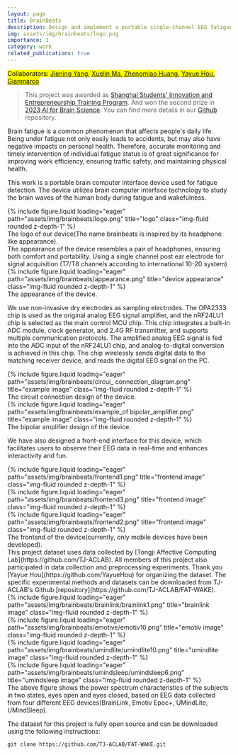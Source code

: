 ```yaml
---
layout: page
title: BrainBeats
description: Design and implement a portable single-channel EEG fatigue detection device.
img: assets/img/brainbeats/logo.png 
importance: 1
category: work
related_publications: true
---
```

<style>
/* CSS 样式定义 */
.container {
  display: flex;
  justify-content: center; /* 水平居中 */
  align-items: center; /* 垂直居中 */
}
</style>

<mark>
Collaborators:
<a href="https://github.com/Symphony-Yang">Jiening Yang</a>, 
<a href="https://github.com/wnksdxwg">Xuelin Ma</a>, 
<a href="https://github.com/Zmdrmyvyg">Zhengmiao Huang</a>, 
<a href="https://github.com/YayueHou">Yayue Hou</a>, 
<a href="https://github.com/GianmarcoFortunelli">Gianmarco</a>
</mark>

>This project was awarded as <a href="https://shcxcy.usst.edu.cn/Index">Shanghai Students' Innovation and Entrepreneurship Training Program</a>. And won the second prize in <a href="https://www.heywhale.com/home/competition/649fbd1be92928a38f0f2f50">2023 AI for Brain Science</a>. You can find more details in our <a href="https://github.com/Zhenghao-He/BrainBeats">Github</a> repository.


Brain fatigue is a common phenomenon that affects people's daily life. Being under fatigue not only easily leads to accidents, but may also have negative impacts on personal health. Therefore, accurate monitoring and timely intervention of individual fatigue status is of great significance for improving work efficiency, ensuring traffic safety, and maintaining physical health.

This work is a portable brain computer interface device used for fatigue detection. The device utilizes brain computer interface technology to study the brain waves of the human body during fatigue and wakefulness. 


    
<div class="row">
    <div class="col-sm mt-3 mt-md-0">
        {% include figure.liquid loading="eager" path="assets/img/brainbeats/logo.png" title="logo" class="img-fluid rounded z-depth-1" %}
    </div>
</div>
<div class="caption">
    The logo of our device(The name brainbeats is inspired by its headphone like appearance).
</div>
The appearance of the device resembles a pair of headphones, ensuring both comfort and portability. Using a single channel post ear electrode for signal acquisition (T7/T8 channels according to international 10-20 system)
<div class="row">
    <div class="col-sm-6 mt-3 mt-md-0 container">
        {% include figure.liquid loading="eager" path="assets/img/brainbeats/appearance.png" title="device appearance" class="img-fluid rounded z-depth-1" %}
    </div>
</div>
<div class="caption">
    The appearance of the device.
</div>

We use non-invasive dry electrodes as sampling electrodes. The OPA2333 chip is used as the original analog EEG signal amplifier, and the nRF24LU1 chip is selected as the main control MCU chip. This chip integrates a built-in ADC module, clock generator, and 2.4G RF transmitter, and supports multiple communication protocols. The amplified analog EEG signal is fed into the ADC input of the nRF24LU1 chip, and analog-to-digital conversion is achieved in this chip. The chip wirelessly sends digital data to the matching receiver device, and reads the digital EEG signal on the PC.

<div class="row">
    <div class="col-sm-8 mt-3 mt-md-0 container">
        {% include figure.liquid loading="eager" path="assets/img/brainbeats/circui_ connection_diagram.png" title="example image" class="img-fluid rounded z-depth-1" %}
    </div>
</div>
<div class="caption">
    The circuit connection design of the device.
</div>
<div class="row">
    <div class="col-sm mt-3 mt-md-0" >
        {% include figure.liquid loading="eager" path="assets/img/brainbeats/example_of bipolar_amplifier.png" title="example image" class="img-fluid rounded z-depth-1" %}
    </div>
</div>
<div class="caption">
    The bipolar amplifier design of the device.
</div>

We have also designed a front-end interface for this device, which facilitates users to observe their EEG data in real-time and enhances interactivity and fun.
<div class="row">
    <div class="col-sm mt-3 mt-md-0">
        {% include figure.liquid loading="eager" path="assets/img/brainbeats/frontend1.png" title="frontend image" class="img-fluid rounded z-depth-1" %}
    </div>
    <div class="col-sm mt-3 mt-md-0">
        {% include figure.liquid loading="eager" path="assets/img/brainbeats/frontend3.png" title="frontend image" class="img-fluid rounded z-depth-1" %}
    </div>
    <div class="col-sm mt-3 mt-md-0">
        {% include figure.liquid loading="eager" path="assets/img/brainbeats/frontend2.png" title="frontend image" class="img-fluid rounded z-depth-1" %}
    </div>
</div>
<div class="caption">
    The frontend of the device(currently, only mobile devices have been developed).
</div>
This project dataset uses data collected by [Tongji Affective Computing Lab](https://github.com/TJ-ACLAB). All members of this project also participated in data collection and preprocessing experiments. Thank you [Yayue Hou](https://github.com/YayueHou) for organizing the dataset. The specific experimental methods and datasets can be downloaded from TJ-ACLAB's Github [repository](https://github.com/TJ-ACLAB/FAT-WAKE).



<div class="row">
    <div class="col-sm mt-3 mt-md-0">
        {% include figure.liquid loading="eager" path="assets/img/brainbeats/brainlink/brainlink1.png" title="brainlink image" class="img-fluid rounded z-depth-1" %}
    </div>
    <div class="col-sm mt-3 mt-md-0">
        {% include figure.liquid loading="eager" path="assets/img/brainbeats/emotive/emotiv10.png" title="emotiv image" class="img-fluid rounded z-depth-1" %}
    </div>
</div>
<div class="row">
    <div class="col-sm mt-3 mt-md-0">
        {% include figure.liquid loading="eager" path="assets/img/brainbeats/umindlite/umindlite10.png" title="umindlite image" class="img-fluid rounded z-depth-1" %}
    </div>
    <div class="col-sm mt-3 mt-md-0">
        {% include figure.liquid loading="eager" path="assets/img/brainbeats/umindsleep/umindsleep6.png" title="umindsleep image" class="img-fluid rounded z-depth-1" %}
    </div>
</div>
<div class="caption">
    The above figure shows the power spectrum characteristics of the subjects in two states, eyes open and eyes closed, based on EEG data collected from four different EEG devices(BrainLink, Emotiv Epoc+, UMindLite, UMindSleep).
</div>

The dataset for this project is fully open source and can be downloaded using the following instructions:

```
git clone https://github.com/TJ-ACLAB/FAT-WAKE.git
```
